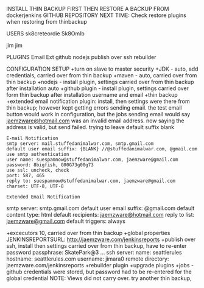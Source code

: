 INSTALL THIN BACKUP FIRST THEN RESTORE A BACKUP FROM dockerjenkins GITHUB REPOSITORY
NEXT TIME: Check restore plugins when restoring from thinbackup

USERS
sk8creteordie
Sk8Omlb

jim
jim

PLUGINS
Email Ext
github
nodejs
publish over ssh
rebuilder

CONFIGURATION SETUP
+turn on slave to master security
+JDK - auto, add credentials, carried over from thin backup
+maven - auto, carried over from thin backup
+nodejs - install plugin, settings carried over from thin backup after installation auto
+github plugin - install plugin, settings carried over form thin backup after installation username and email
+thin backup
+extended email notification plugin: install, then settings were there from thin backup; however kept getting errors sending email. the test email button would work in configuration, but the jobs sending email would say jaemzware@hotmail.com was an invalid email address. now saying the address is valid, but send failed. trying to leave default suffix blank
    
    E-mail Notification
    smtp server: mail.stuffedanimalwar.com, smtp.gmail.com
    default user email suffix: {BLANK} //@stuffedanimalwar.com, @gmail.com
    use smtp authentication
    user name: suespamnow@stuffedanimalwar.com, jaemzware@gmail.com
    password: 8bigfish, G00G73g00g73
    use ssl: uncheck, check
    port: 587, 465
    reply to: suespamnow@stuffedanimalwar.com, jaemzware@gmail.com
    charset: UTF-8, UTF-8

    Extended Email Notification
smtp server: smtp.gmail.com
default user email suffix: @gmail.com
default content type: html
default recipients: jaemzware@hotmail.com
reply to list: jaemzware@gmail.com
default triggers: always
    

+excecutors 10, carried over from thin backup
+global properties JENKINSREPORTSURL: http://jaemzware.com/jenkinsreports
+publish over ssh, install then settings carried over from thin backup, have to re-enter password
    passphrase: SkatePark@3
    ...
    ssh server:
    name: seattlerules
    hostname: seattlerules.com
    username: jimara0
    remote directory: jaemzware.com/jenkinsreports
+rebuilder plugin
+upgrade plugins
+jobs - github credentials were stored, but password had to be re-entered for the global credential
NOTE: Views did not carry over. try another thin backup, 


